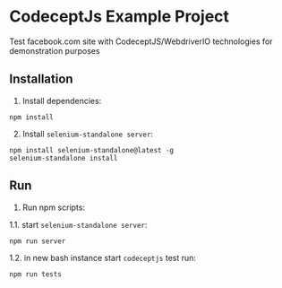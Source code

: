 # CodeceptJs Example Project
Test facebook.com site with CodeceptJS/WebdriverIO technologies for demonstration purposes

## Installation
1. Install dependencies: 
```
npm install
```
2. Install `selenium-standalone server`:
```
npm install selenium-standalone@latest -g 
selenium-standalone install
```

## Run 
1. Run npm scripts:

1.1. start `selenium-standalone server`:
```
npm run server
```
1.2. in new bash instance start `codeceptjs` test run:
```
npm run tests